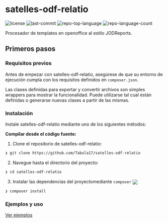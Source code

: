 
# satelles-odf-relatio
<p>
	<img src="https://img.shields.io/github/license/Tabula17/satelles-odf-relatio?style=default&logo=opensourceinitiative&logoColor=white&color=2141ec" alt="license">
	<img src="https://img.shields.io/github/last-commit/Tabula17/satelles-odf-relatio?style=default&logo=git&logoColor=white&color=2141ec" alt="last-commit">
	<img src="https://img.shields.io/github/languages/top/Tabula17/satelles-odf-relatio?style=default&color=2141ec" alt="repo-top-language">
	<img src="https://img.shields.io/github/languages/count/Tabula17/satelles-odf-relatio?style=default&color=2141ec" alt="repo-language-count">
</p>

Procesador de templates en openoffice al estilo JODReports.

## Primeros pasos

### Requisitos previos

Antes de empezar con satelles-odf-relatio, asegúrese de que su entorno de ejecución cumpla con los requisitos definidos en ```composer.json```.

Las clases definidas para exportar y convertir archivos son simples wrappers para mostrar la funcionalidad. Puede utilizarse tal cual están definidas o generarse nuevas clases a partir de las mismas.


### Instalación

Instale satelles-odf-relatio mediante uno de los siguientes métodos:

**Compilar desde el código fuente:**

1. Clone el repositorio de satelles-odf-relatio:
```sh
❯ git clone https://github.com/Tabula17/satelles-odf-relatio
```

2. Navegue hasta el directorio del proyecto:
```sh
❯ cd satelles-odf-relatio
```

3. Instalar las dependencias del proyectomediante `composer` [<img align="center" src="https://img.shields.io/badge/PHP-777BB4.svg?style={badge_style}&logo=php&logoColor=white" />](https://www.php.net/)
```sh
❯ composer install
```
###  Ejemplos y uso
[Ver ejemplos](./Examples/README.md)